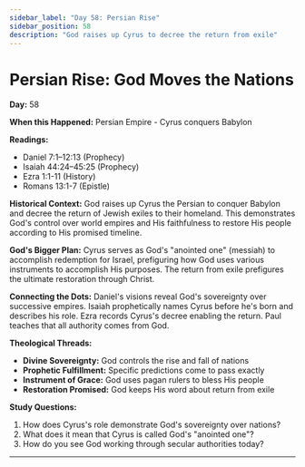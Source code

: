 ```yaml
---
sidebar_label: "Day 58: Persian Rise"
sidebar_position: 58
description: "God raises up Cyrus to decree the return from exile"
---
```


# Persian Rise: God Moves the Nations

**Day:** 58

**When this Happened:** Persian Empire - Cyrus conquers Babylon

**Readings:**
- Daniel 7:1–12:13 (Prophecy)
- Isaiah 44:24–45:25 (Prophecy)
- Ezra 1:1-11 (History)
- Romans 13:1-7 (Epistle)

**Historical Context:** God raises up Cyrus the Persian to conquer Babylon and decree the return of Jewish exiles to their homeland. This demonstrates God's control over world empires and His faithfulness to restore His people according to His promised timeline.

**God's Bigger Plan:** Cyrus serves as God's "anointed one" (messiah) to accomplish redemption for Israel, prefiguring how God uses various instruments to accomplish His purposes. The return from exile prefigures the ultimate restoration through Christ.

**Connecting the Dots:** Daniel's visions reveal God's sovereignty over successive empires. Isaiah prophetically names Cyrus before he's born and describes his role. Ezra records Cyrus's decree enabling the return. Paul teaches that all authority comes from God.

****Theological Threads:****
- **Divine Sovereignty:** God controls the rise and fall of nations
- **Prophetic Fulfillment:** Specific predictions come to pass exactly
- **Instrument of Grace:** God uses pagan rulers to bless His people
- **Restoration Promised:** God keeps His word about return from exile

**Study Questions:**
1. How does Cyrus's role demonstrate God's sovereignty over nations?
2. What does it mean that Cyrus is called God's "anointed one"?
3. How do you see God working through secular authorities today?

---